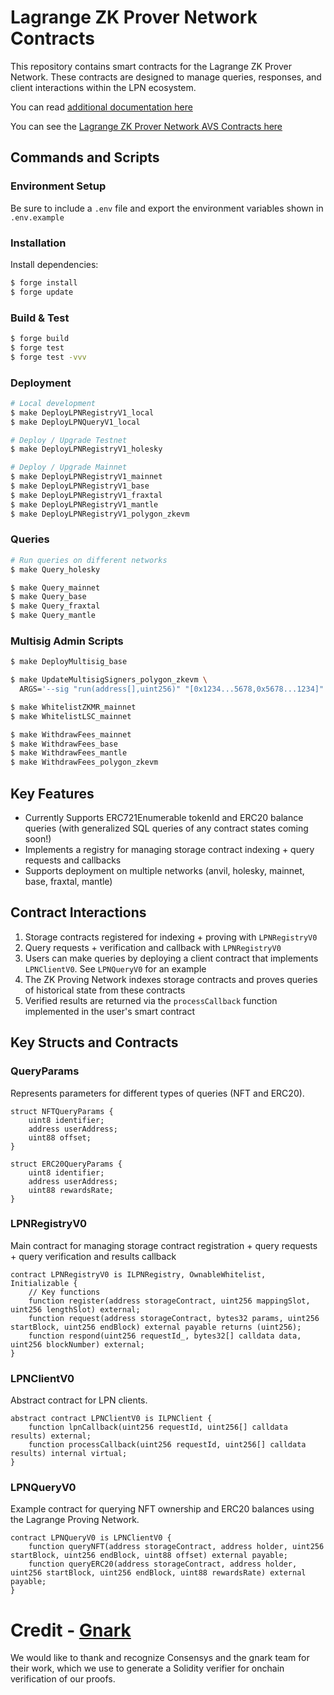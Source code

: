 # Lagrange ZK Prover Network Contracts

This repository contains smart contracts for the Lagrange ZK Prover Network. These contracts are designed to manage queries, responses, and client interactions within the LPN ecosystem.

You can read [additional documentation here](https://docs.lagrange.dev/zk-coprocessor/euclid-testnet/overview)

You can see the [Lagrange ZK Prover Network AVS Contracts here](https://github.com/Lagrange-Labs/zkmr-avs-contracts)

## Commands and Scripts

### Environment Setup
Be sure to include a `.env` file and export the environment variables shown in `.env.example`

### Installation
Install dependencies:
```bash
$ forge install
$ forge update
```

### Build & Test
```bash
$ forge build
$ forge test
$ forge test -vvv
```

### Deployment
```bash
# Local development
$ make DeployLPNRegistryV1_local
$ make DeployLPNQueryV1_local

# Deploy / Upgrade Testnet
$ make DeployLPNRegistryV1_holesky

# Deploy / Upgrade Mainnet
$ make DeployLPNRegistryV1_mainnet
$ make DeployLPNRegistryV1_base
$ make DeployLPNRegistryV1_fraxtal
$ make DeployLPNRegistryV1_mantle
$ make DeployLPNRegistryV1_polygon_zkevm
```

### Queries
```bash
# Run queries on different networks
$ make Query_holesky

$ make Query_mainnet
$ make Query_base
$ make Query_fraxtal
$ make Query_mantle
```

### Multisig Admin Scripts
```bash
$ make DeployMultisig_base

$ make UpdateMultisigSigners_polygon_zkevm \
  ARGS='--sig "run(address[],uint256)" "[0x1234...5678,0x5678...1234]" 2'

$ make WhitelistZKMR_mainnet
$ make WhitelistLSC_mainnet

$ make WithdrawFees_mainnet
$ make WithdrawFees_base
$ make WithdrawFees_mantle
$ make WithdrawFees_polygon_zkevm
```

## Key Features

- Currently Supports ERC721Enumerable tokenId and ERC20 balance queries (with generalized SQL queries of any contract states coming soon!)
- Implements a registry for managing storage contract indexing + query requests and callbacks
- Supports deployment on multiple networks (anvil, holesky, mainnet, base, fraxtal, mantle)

## Contract Interactions

1. Storage contracts registered for indexing + proving with `LPNRegistryV0`
2. Query requests + verification and callback with `LPNRegistryV0`
2. Users can make queries by deploying a client contract that implements `LPNClientV0`. See `LPNQueryV0` for an example
3. The ZK Proving Network indexes storage contracts and proves queries of historical state from these contracts
4. Verified results are returned via the `processCallback` function implemented in the user's smart contract

## Key Structs and Contracts

### QueryParams
Represents parameters for different types of queries (NFT and ERC20).

```solidity
struct NFTQueryParams {
    uint8 identifier;
    address userAddress;
    uint88 offset;
}

struct ERC20QueryParams {
    uint8 identifier;
    address userAddress;
    uint88 rewardsRate;
}
```

### LPNRegistryV0
Main contract for managing storage contract registration + query requests + query verification and results callback

```solidity
contract LPNRegistryV0 is ILPNRegistry, OwnableWhitelist, Initializable {
    // Key functions
    function register(address storageContract, uint256 mappingSlot, uint256 lengthSlot) external;
    function request(address storageContract, bytes32 params, uint256 startBlock, uint256 endBlock) external payable returns (uint256);
    function respond(uint256 requestId_, bytes32[] calldata data, uint256 blockNumber) external;
}
```

### LPNClientV0
Abstract contract for LPN clients.

```solidity
abstract contract LPNClientV0 is ILPNClient {
    function lpnCallback(uint256 requestId, uint256[] calldata results) external;
    function processCallback(uint256 requestId, uint256[] calldata results) internal virtual;
}
```

### LPNQueryV0
Example contract for querying NFT ownership and ERC20 balances using the Lagrange Proving Network.

```solidity
contract LPNQueryV0 is LPNClientV0 {
    function queryNFT(address storageContract, address holder, uint256 startBlock, uint256 endBlock, uint88 offset) external payable;
    function queryERC20(address storageContract, address holder, uint256 startBlock, uint256 endBlock, uint88 rewardsRate) external payable;
}
```

# Credit - [Gnark](https://github.com/Consensys/gnark)
We would like to thank and recognize Consensys and the gnark team for their work, which we use to generate a Solidity verifier for onchain verification of our proofs.
